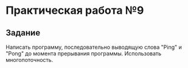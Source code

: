 # Практическая работа №9
## Задание
Написать программу, последовательно выводящую слова "Ping" и "Pong" до момента прерывания программы.
Использовать многопоточность.